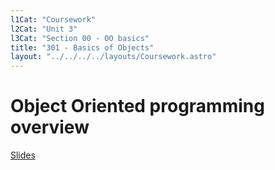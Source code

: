 ```yaml
---
l1Cat: "Coursework"
l2Cat: "Unit 3"
l3Cat: "Section 00 - OO basics"
title: "301 - Basics of Objects"
layout: "../../../../layouts/Coursework.astro"
---
```


# Object Oriented programming overview

[Slides](/unit3/301.md)
